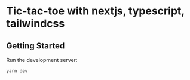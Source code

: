 # Tic-tac-toe with nextjs, typescript, tailwindcss

## Getting Started

Run the development server:

```bash
yarn dev
```
